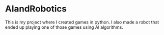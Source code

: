 # AIandRobotics
This is my project where I created games in python. I also made a robot that ended up playing one of those games using AI algorithms.
